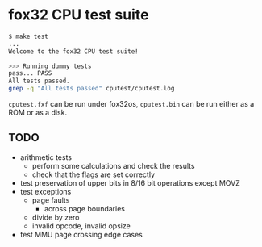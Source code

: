 # fox32 CPU test suite

```sh
$ make test
...
Welcome to the fox32 CPU test suite!

>>> Running dummy tests
pass... PASS
All tests passed.
grep -q "All tests passed" cputest/cputest.log
```

`cputest.fxf` can be run under fox32os, `cputest.bin` can be run either as a ROM or as a disk.

## TODO

- arithmetic tests
  - perform some calculations and check the results
  - check that the flags are set correctly
- test preservation of upper bits in 8/16 bit operations except MOVZ
- test exceptions
  - page faults
    - across page boundaries
  - divide by zero
  - invalid opcode, invalid opsize
- test MMU page crossing edge cases
